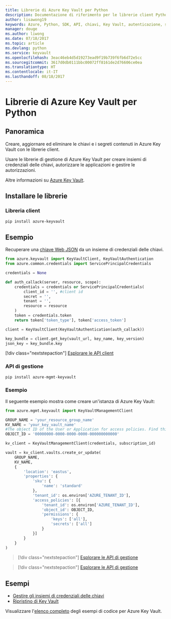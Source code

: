 ```yaml
---
title: Librerie di Azure Key Vault per Python
description: Documentazione di riferimento per le librerie client Python per Azure Key Vault
author: lisawong19
keywords: Azure, Python, SDK, API, chiavi, Key Vault, autenticazione, segreto, chiave, sicurezza
manager: douge
ms.author: liwong
ms.date: 07/18/2017
ms.topic: article
ms.devlang: python
ms.service: keyvault
ms.openlocfilehash: 3eac46eb4d5d19273ead9f19b739f6fb6d72e5cc
ms.sourcegitcommit: 3617d0db0111bbc00072ff8161de2d76606ce0ea
ms.translationtype: HT
ms.contentlocale: it-IT
ms.lasthandoff: 08/18/2017
---
```

# <a name="azure-key-vault-libraries-for-python"></a>Librerie di Azure Key Vault per Python

## <a name="overview"></a>Panoramica

Creare, aggiornare ed eliminare le chiavi e i segreti contenuti in Azure Key Vault con le librerie client.

Usare le librerie di gestione di Azure Key Vault per creare insiemi di credenziali delle chiavi, autorizzare le applicazioni e gestire le autorizzazioni. 

Altre informazioni su [Azure Key Vault](/azure/key-vault/key-vault-whatis).

## <a name="install-the-libraries"></a>Installare le librerie

### <a name="client-library"></a>Libreria client
```bash
pip install azure-keyvault
```

## <a name="example"></a>Esempio
Recuperare una [chiave Web JSON](https://tools.ietf.org/html/draft-ietf-jose-json-web-key-18) da un insieme di credenziali delle chiavi.

```python
from azure.keyvault import KeyVaultClient, KeyVaultAuthentication
from azure.common.credentials import ServicePrincipalCredentials

credentials = None

def auth_callack(server, resource, scope):
    credentials = credentials or ServicePrincipalCredentials(
        client_id = '', #client id
        secret = '',
        tenant = '',
        resource = resource
    )
    token = credentials.token
    return token['token_type'], token['access_token']

client = KeyVaultClient(KeyVaultAuthentication(auth_callack))

key_bundle = client.get_key(vault_url, key_name, key_version)
json_key = key_bundle.key
```
[!div class="nextstepaction"]
[Esplorare le API client](/python/api/overview/azure/keyvault/clientlibrary)

### <a name="management-api"></a>API di gestione
```bash
pip install azure-mgmt-keyvault
```

### <a name="example"></a>Esempio
Il seguente esempio mostra come creare un'istanza di Azure Key Vault: 

```python
from azure.mgmt.keyvault import KeyVaultManagementClient

GROUP_NAME = 'your_resource_group_name'
KV_NAME = 'your_key_vault_name'
#The object ID of the User or Application for access policies. Find this number in the portal
OBJECT_ID = '00000000-0000-0000-0000-000000000000'

kv_client = KeyVaultManagementClient(credentials, subscription_id)

vault = kv_client.vaults.create_or_update(
    GROUP_NAME,
    KV_NAME,
    {
        'location': 'eastus',
        'properties': {
            'sku': {
                'name': 'standard'
            },
            'tenant_id': os.environ['AZURE_TENANT_ID'],
            'access_policies': [{
                'tenant_id': os.environ['AZURE_TENANT_ID'],
                'object_id': OBJECT_ID,
                'permissions': {
                    'keys': ['all'],
                    'secrets': ['all']
                }
            }]
        }
    }
)
```
> [!div class="nextstepaction"]
> [Esplorare le API di gestione](/python/api/azure.mgmt.keyvault)

> [!div class="nextstepaction"]
> [Esplorare le API di gestione](/python/api/overview/azure/keyvault/managementlibrary)

## <a name="samples"></a>Esempi
* [Gestire gli insiemi di credenziali delle chiavi][1] 
* [Ripristino di Key Vault][2]

[1]: https://azure.microsoft.com/resources/samples/key-vault-python-manage/
[2]: https://azure.microsoft.com/resources/samples/key-vault-recovery-python/

Visualizzare l'[elenco completo](https://azure.microsoft.com/resources/samples/?platform=python&term=key+vault) degli esempi di codice per Azure Key Vault. 